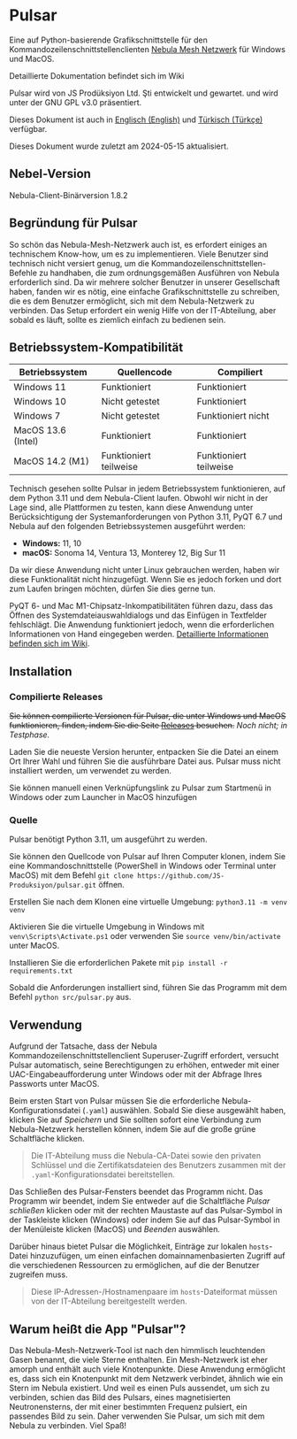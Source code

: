# Pulsar
Eine auf Python-basierende Grafikschnittstelle für den Kommandozeilenschnittstellenclienten [Nebula Mesh Netzwerk](https://github.com/slackhq/nebula) für Windows und MacOS.


Detaillierte Dokumentation befindet sich im Wiki

Pulsar wird von JS Prodüksiyon Ltd. Şti entwickelt und gewartet. und wird unter der GNU GPL v3.0 präsentiert.

Dieses Dokument ist auch in [Englisch (English)](README.md) und [Türkisch (Türkçe)](README_tr.md) verfügbar.

Dieses Dokument wurde zuletzt am 2024-05-15 aktualisiert.


## Nebel-Version
Nebula-Client-Binärversion 1.8.2

## Begründung für Pulsar
So schön das Nebula-Mesh-Netzwerk auch ist, es erfordert einiges an technischem Know-how, um es zu implementieren. Viele Benutzer sind technisch nicht versiert genug, um die Kommandozeilenschnittstellen-Befehle zu handhaben, die zum ordnungsgemäßen Ausführen von Nebula erforderlich sind. Da wir mehrere solcher Benutzer in unserer Gesellschaft haben, fanden wir es nötig, eine einfache Grafikschnittstelle zu schreiben, die es dem Benutzer ermöglicht, sich mit dem Nebula-Netzwerk zu verbinden. Das Setup erfordert ein wenig Hilfe von der IT-Abteilung, aber sobald es läuft, sollte es ziemlich einfach zu bedienen sein. 


## Betriebssystem-Kompatibilität

| Betriebssystem     | Quellencode    | Compiliert         |
| ------------------ | ------------   | ------------------ |
| Windows 11         | Funktioniert   | Funktioniert       |
| Windows 10         | Nicht getestet | Funktioniert       |
| Windows 7          | Nicht getestet | Funktioniert nicht |
| MacOS 13.6 (Intel) | Funktioniert   | Funktioniert       |
| MacOS 14.2 (M1)    | Funktioniert teilweise | Funktioniert teilweise |

Technisch gesehen sollte Pulsar in jedem Betriebssystem funktionieren, auf dem Python 3.11 und dem Nebula-Client laufen. Obwohl wir nicht in der Lage sind, alle Plattformen zu testen, kann diese Anwendung unter Berücksichtigung der Systemanforderungen von Python 3.11, PyQT 6.7 und Nebula auf den folgenden Betriebssystemen ausgeführt werden:

* **Windows:** 11, 10
* **macOS:** Sonoma 14, Ventura 13, Monterey 12, Big Sur 11

Da wir diese Anwendung nicht unter Linux gebrauchen werden, haben wir diese Funktionalität nicht hinzugefügt. Wenn Sie es jedoch forken und dort zum Laufen bringen möchten, dürfen Sie dies gerne tun.

PyQT 6- und Mac M1-Chipsatz-Inkompatibilitäten führen dazu, dass das Öffnen des Systemdateiauswahldialogs und das Einfügen in Textfelder fehlschlägt. Die Anwendung funktioniert jedoch, wenn die erforderlichen Informationen von Hand eingegeben werden. [Detaillierte Informationen befinden sich im Wiki](https://github.com/JS-Produksiyon/pulsar/wiki/Usage#issues-with-pulsar-on-macos-on-m-series-chips).



## Installation
### Compilierte Releases
~~Sie können compilierte Versionen für Pulsar, die unter Windows und MacOS funktionieren, finden, indem Sie die Seite [Releases](releases/) besuchen.~~ _Noch nicht; in Testphase._

Laden Sie die neueste Version herunter, entpacken Sie die Datei an einem Ort Ihrer Wahl und führen Sie die ausführbare Datei aus. Pulsar muss nicht installiert werden, um verwendet zu werden.

Sie können manuell einen Verknüpfungslink zu Pulsar zum Startmenü in Windows oder zum Launcher in MacOS hinzufügen

### Quelle
Pulsar benötigt Python 3.11, um ausgeführt zu werden.

Sie können den Quellcode von Pulsar auf Ihren Computer klonen, indem Sie eine Kommandoschnittstelle (PowerShell in Windows oder Terminal unter MacOS) mit dem Befehl `git clone https://github.com/JS-Produksiyon/pulsar.git` öffnen. 

Erstellen Sie nach dem Klonen eine virtuelle Umgebung: `python3.11 -m venv venv`

Aktivieren Sie die virtuelle Umgebung in Windows mit `venv\Scripts\Activate.ps1` oder verwenden Sie `source venv/bin/activate` unter MacOS.

Installieren Sie die erforderlichen Pakete mit `pip install -r requirements.txt`

Sobald die Anforderungen installiert sind, führen Sie das Programm mit dem Befehl `python src/pulsar.py` aus.


## Verwendung
Aufgrund der Tatsache, dass der Nebula Kommandozeilenschnittstellenclient Superuser-Zugriff erfordert, versucht Pulsar automatisch, seine Berechtigungen zu erhöhen, entweder mit einer UAC-Eingabeaufforderung unter Windows oder mit der Abfrage Ihres Passworts unter MacOS.

Beim ersten Start von Pulsar müssen Sie die erforderliche Nebula-Konfigurationsdatei (`.yaml`) auswählen. Sobald Sie diese ausgewählt haben, klicken Sie auf _Speichern_ und Sie sollten sofort eine Verbindung zum Nebula-Netzwerk herstellen können, indem Sie auf die große grüne Schaltfläche klicken.

> Die IT-Abteilung muss die Nebula-CA-Datei sowie den privaten Schlüssel und die Zertifikatsdateien des Benutzers zusammen mit der `.yaml`-Konfigurationsdatei  bereitstellen.

Das Schließen des Pulsar-Fensters beendet das Programm nicht. Das Programm wir beendet, indem Sie entweder auf die Schaltfläche _Pulsar schließen_ klicken oder mit der rechten Maustaste auf das Pulsar-Symbol in der Taskleiste klicken (Windows) oder indem Sie auf das Pulsar-Symbol in der Menüleiste klicken (MacOS) und _Beenden_ auswählen. 

Darüber hinaus bietet Pulsar die Möglichkeit, Einträge zur lokalen  `hosts`-Datei hinzuzufügen, um einen einfachen domainnamenbasierten Zugriff auf die verschiedenen Ressourcen zu ermöglichen, auf die der Benutzer zugreifen muss.

> Diese IP-Adressen-/Hostnamenpaare im `hosts`-Dateiformat müssen von der IT-Abteilung bereitgestellt werden.


## Warum heißt die App "Pulsar"?
Das Nebula-Mesh-Netzwerk-Tool ist nach den himmlisch leuchtenden Gasen benannt, die viele Sterne enthalten. Ein Mesh-Netzwerk ist eher amorph und enthält auch viele Knotenpunkte. Diese Anwendung ermöglicht es, dass sich ein Knotenpunkt mit dem Netzwerk verbindet, ähnlich wie ein Stern im Nebula existiert. Und weil es einen Puls aussendet, um sich zu verbinden, schien das Bild des Pulsars, eines magnetisierten Neutronensterns, der mit einer bestimmten Frequenz pulsiert, ein passendes Bild zu sein. Daher verwenden Sie Pulsar, um sich mit dem Nebula zu verbinden. Viel Spaß!
